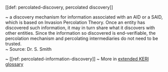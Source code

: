 [[def: percolated-discovery, percolated discovery]]

~ a discovery mechanism for information associated with an AID or a SAID, which is based on Invasion Percolation Theory. Once an entity has discovered such information, it may in turn share what it discovers with other entities. Since the information so discovered is end-verifiable, the percolation mechanism and percolating intermediaries do not need to be trusted.  
~ Source: Dr. S. Smith

~ [[ref: percolated-information-discovery]]
~ More in <a href="https://weboftrust.github.io/WOT-terms/docs/glossary/percolated-discovery">extended KERI glossary</a>
